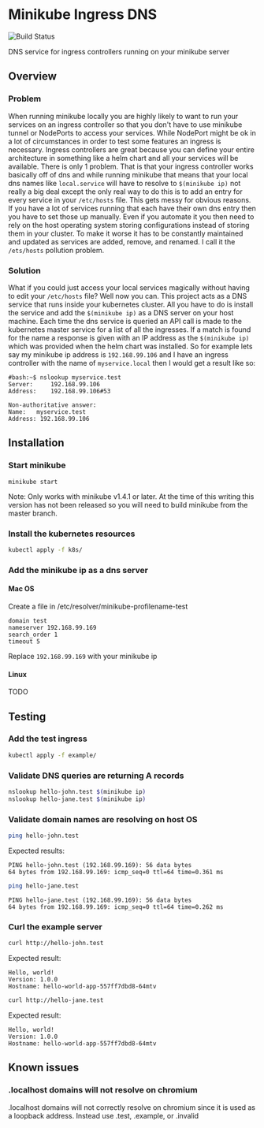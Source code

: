 # Minikube Ingress DNS
![Build Status](https://gitlab.com/cryptexlabs/public/development/minikube-ingress-dns/badges/master/pipeline.svg)

DNS service for ingress controllers running on your minikube server

## Overview

### Problem
When running minikube locally you are highly likely to want to run your services on an ingress controller so that you don't have to use minikube tunnel or NodePorts to access your services. While NodePort might be ok in a lot of circumstances in order to test some features an ingress is necessary. Ingress controllers are great because you can define your entire architecture in something like a helm chart and all your services will be available. There is only 1 problem. That is that your ingress controller works basically off of dns and while running minikube that means that your local dns names like `local.service` will have to resolve to `$(minikube ip)` not really a big deal except the only real way to do this is to add an entry for every service in your `/etc/hosts` file. This gets messy for obvious reasons. If you have a lot of services running that each have their own dns entry then you have to set those up manually. Even if you automate it you then need to rely on the host operating system storing configurations instead of storing them in your cluster. To make it worse it has to be constantly maintained and updated as services are added, remove, and renamed. I call it the `/ets/hosts` pollution problem.

### Solution
What if you could just access your local services magically without having to edit your `/etc/hosts` file? Well now you can. This project acts as a DNS service that runs inside your kubernetes cluster. All you have to do is install the service and add the `$(minikube ip)` as a DNS server on your host machine. Each time the dns service is queried an API call is made to the kubernetes master service for a list of all the ingresses. If a match is found for the name a response is given with an IP address as the `$(minikube ip)` which was provided when the helm chart was installed. So for example lets say my minikube ip address is `192.168.99.106` and I have an ingress controller with the name of `myservice.local` then I would get a result like so: 

```text
#bash:~$ nslookup myservice.test
Server:		192.168.99.106
Address:	192.168.99.106#53

Non-authoritative answer:
Name:	myservice.test
Address: 192.168.99.106
```

## Installation

### Start minikube
```
minikube start
```

Note: Only works with minikube v1.4.1 or later. At the time of this writing this version has not been released so you will need to build minikube from the master branch. 

### Install the kubernetes resources
```bash
kubectl apply -f k8s/
```

### Add the minikube ip as a dns server

#### Mac OS
Create a file in /etc/resolver/minikube-profilename-test
```
domain test
nameserver 192.168.99.169
search_order 1
timeout 5
```
Replace `192.168.99.169` with your minikube ip

#### Linux

TODO

## Testing

### Add the test ingress
```bash
kubectl apply -f example/
```

### Validate DNS queries are returning A records
```bash
nslookup hello-john.test $(minikube ip)
nslookup hello-jane.test $(minikube ip)
```

### Validate domain names are resolving on host OS
```bash
ping hello-john.test
```
Expected results:
```text
PING hello-john.test (192.168.99.169): 56 data bytes
64 bytes from 192.168.99.169: icmp_seq=0 ttl=64 time=0.361 ms
```
```bash
ping hello-jane.test
```
```text
PING hello-jane.test (192.168.99.169): 56 data bytes
64 bytes from 192.168.99.169: icmp_seq=0 ttl=64 time=0.262 ms
```

### Curl the example server
```bash
curl http://hello-john.test
```
Expected result:
```text
Hello, world!
Version: 1.0.0
Hostname: hello-world-app-557ff7dbd8-64mtv
```
```bash
curl http://hello-jane.test
```
Expected result:
```text
Hello, world!
Version: 1.0.0
Hostname: hello-world-app-557ff7dbd8-64mtv
```

## Known issues

### .localhost domains will not resolve on chromium
.localhost domains will not correctly resolve on chromium since it is used as a loopback address. Instead use .test, .example, or .invalid